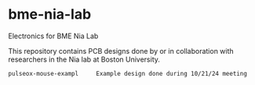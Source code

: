 # bme-nia-lab

Electronics for BME Nia Lab

This repository contains PCB designs done by or in collaboration with
researchers in the Nia lab at Boston University.

    pulseox-mouse-exampl     Example design done during 10/21/24 meeting
